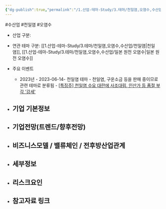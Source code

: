 ```yaml
---
{"dg-publish":true,"permalink":"/1.산업-테마-Study/3.테마/천일염,오염수,수산업/종목/사조대림/","created":"2024-11-20T21:02:29.968+09:00","updated":"2025-06-03T20:07:22.308+09:00"}
---
```


#수산업 #천일염 #오염수 


- 산업 구분: 



- 연관 테마 구분: [[1.산업-테마-Study/3.테마/천일염,오염수,수산업/천일염\|천일염]], [[1.산업-테마-Study/3.테마/천일염,오염수,수산업/일본 원전 오염수\|일본 원전 오염수]]



- 주요 이벤트
	- 2023년
			- 2023-06-14- 천일염 테마
				- 천일염, 구운소금 등을 판매 중이므로 관련 테마로 분류됨
				- [[특징주] 천일염 수요 대란에 사조대림, 인산가 등 품절 부각 '강세'](https://www.inews24.com/view/1602656)




- 기업 기본정보
	- 





 - 기업전망(트렌드/향후전망)
	- 





- 비즈니스모델 / 밸류체인 / 전후방산업관계
	- 





- 세부정보
	- 





- 리스크요인
	- 




- 참고자료 링크
	- 